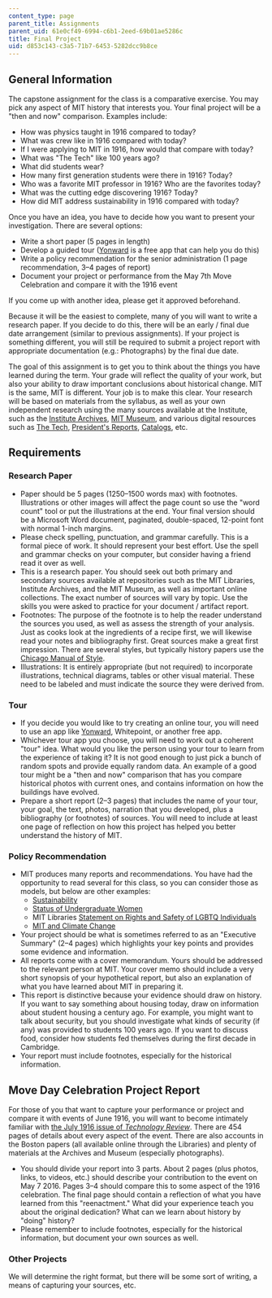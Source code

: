 ```yaml
---
content_type: page
parent_title: Assignments
parent_uid: 61e0cf49-6994-c6b1-2eed-69b01ae5286c
title: Final Project
uid: d853c143-c3a5-71b7-6453-5282dcc9b8ce
---
```


General Information
-------------------

The capstone assignment for the class is a comparative exercise. You may pick any aspect of MIT history that interests you. Your final project will be a "then and now" comparison. Examples include:

*   How was physics taught in 1916 compared to today?
*   What was crew like in 1916 compared with today?
*   If I were applying to MIT in 1916, how would that compare with today?
*   What was "The Tech" like 100 years ago?
*   What did students wear?
*   How many first generation students were there in 1916? Today?
*   Who was a favorite MIT professor in 1916? Who are the favorites today?
*   What was the cutting edge discovering 1916? Today?
*   How did MIT address sustainability in 1916 compared with today?

Once you have an idea, you have to decide how you want to present your investigation. There are several options:

*   Write a short paper (5 pages in length)
*   Develop a guided tour ([Yonward](http://www.yonward.com/) is a free app that can help you do this)
*   Write a policy recommendation for the senior administration (1 page recommendation, 3–4 pages of report)
*   Document your project or performance from the May 7th Move Celebration and compare it with the 1916 event

If you come up with another idea, please get it approved beforehand.

Because it will be the easiest to complete, many of you will want to write a research paper. If you decide to do this, there will be an early / final due date arrangement (similar to previous assignments). If your project is something different, you will still be required to submit a project report with appropriate documentation (e.g.: Photographs) by the final due date.

The goal of this assignment is to get you to think about the things you have learned during the term. Your grade will reflect the quality of your work, but also your ability to draw important conclusions about historical change. MIT is the same, MIT is different. Your job is to make this clear. Your research will be based on materials from the syllabus, as well as your own independent research using the many sources available at the Institute, such as the [Institute Archives](https://libraries.mit.edu/archives/), [MIT Museum](http://mitmuseum.mit.edu/), and various digital resources such as [The Tech](https://thetech.com/), [President's Reports](http://dome.mit.edu/handle/1721.3/58931), [Catalogs](http://dome.mit.edu/handle/1721.3/81660), etc.

Requirements
------------

### Research Paper

*   Paper should be 5 pages (1250–1500 words max) with footnotes. Illustrations or other images will affect the page count so use the "word count" tool or put the illustrations at the end. Your final version should be a Microsoft Word document, paginated, double-spaced, 12-point font with normal 1-inch margins.
*   Please check spelling, punctuation, and grammar carefully. This is a formal piece of work. It should represent your best effort. Use the spell and grammar checks on your computer, but consider having a friend read it over as well.
*   This is a research paper. You should seek out both primary and secondary sources available at repositories such as the MIT Libraries, Institute Archives, and the MIT Museum, as well as important online collections. The exact number of sources will vary by topic. Use the skills you were asked to practice for your document / artifact report.
*   Footnotes: The purpose of the footnote is to help the reader understand the sources you used, as well as assess the strength of your analysis. Just as cooks look at the ingredients of a recipe first, we will likewise read your notes and bibliography first. Great sources make a great first impression. There are several styles, but typically history papers use the [Chicago Manual of Style](http://www.chicagomanualofstyle.org/16/ch14/ch14_toc.html).
*   Illustrations: It is entirely appropriate (but not required) to incorporate illustrations, technical diagrams, tables or other visual material. These need to be labeled and must indicate the source they were derived from.

### Tour

*   If you decide you would like to try creating an online tour, you will need to use an app like [Yonward](http://www.yonward.com/), Whitepoint, or another free app.
*   Whichever tour app you choose, you will need to work out a coherent "tour" idea. What would you like the person using your tour to learn from the experience of taking it? It is not good enough to just pick a bunch of random spots and provide equally random data. An example of a good tour might be a "then and now" comparison that has you compare historical photos with current ones, and contains information on how the buildings have evolved.
*   Prepare a short report (2–3 pages) that includes the name of your tour, your goal, the text, photos, narration that you developed, plus a bibliography (or footnotes) of sources. You will need to include at least one page of reflection on how this project has helped you better understand the history of MIT.

### Policy Recommendation

*   MIT produces many reports and recommendations. You have had the opportunity to read several for this class, so you can consider those as models, but below are other examples:
    *   [Sustainability](https://sustainability.mit.edu/working-groups/recommendations)
    *   [Status of Undergraduate Women](http://diversity.mit.edu/status-undergrad-women/)
    *   MIT Libraries [Statement on Rights and Safety of LGBTQ Individuals](http://libraries.mit.edu/news/libraries-supports-civil/21945/)
    *   [MIT and Climate Change](https://climateaction.mit.edu/reports)
*   Your project should be what is sometimes referred to as an "Executive Summary" (2–4 pages) which highlights your key points and provides some evidence and information.
*   All reports come with a cover memorandum. Yours should be addressed to the relevant person at MIT. Your cover memo should include a very short synopsis of your hypothetical report, but also an explanation of what you have learned about MIT in preparing it.
*   This report is distinctive because your evidence should draw on history. If you want to say something about housing today, draw on information about student housing a century ago. For example, you might want to talk about security, but you should investigate what kinds of security (if any) was provided to students 100 years ago. If you want to discuss food, consider how students fed themselves during the first decade in Cambridge.
*   Your report must include footnotes, especially for the historical information.

Move Day Celebration Project Report
-----------------------------------

For those of you that want to capture your performance or project and compare it with events of June 1916, you will want to become intimately familiar with [the July 1916 issue of _Technology Review_](https://www.technologyreview.com/magazine/1916/07/). There are 454 pages of details about every aspect of the event. There are also accounts in the Boston papers (all available online through the Libraries) and plenty of materials at the Archives and Museum (especially photographs).

*   You should divide your report into 3 parts. About 2 pages (plus photos, links, to videos, etc.) should describe your contribution to the event on May 7 2016. Pages 3–4 should compare this to some aspect of the 1916 celebration. The final page should contain a reflection of what you have learned from this "reenactment." What did your experience teach you about the original dedication? What can we learn about history by "doing" history?
*   Please remember to include footnotes, especially for the historical information, but document your own sources as well.

### Other Projects

We will determine the right format, but there will be some sort of writing, a means of capturing your sources, etc.